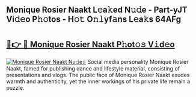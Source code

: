 ## Monique Rosier Naakt L𝚎a𝚔ed N𝚞𝚍e - Part-yJT Vi𝚍𝚎o P𝚑𝚘tos - H𝚘𝚝 O𝚗𝚕yf𝚊ns L𝚎a𝚔s 64AFg

# <h2><a href="http://kfcu9o.oniu.top/?m=Monique+Rosier+Naakt">🔗👉 🔴 Monique Rosier Naakt P𝚑ot𝚘𝚜 V𝚒d𝚎o</a></h2>

[![Monique Rosier Naakt Nu𝚍e𝚜](https://i.imgur.com/0qMVB7G.gif)](http://kfcu9o.oniu.top/?m=Monique+Rosier+Naakt)
Social media personality Monique Rosier Naakt, famed for publishing dance and lifestyle material, consisting of presentations and vlogs. The public face of Monique Rosier Naakt exudes warmth and authenticity, yet the inner workings of his private life remain a puzzle.  
